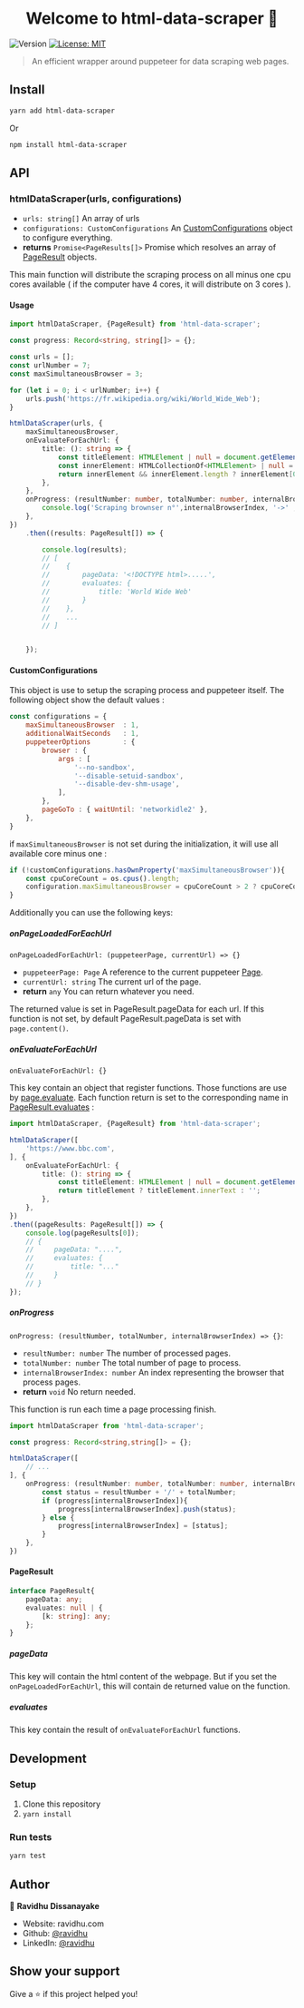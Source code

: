 <h1 align="center">Welcome to html-data-scraper 👋</h1>
<p>
  <img alt="Version" src="https://img.shields.io/badge/version-1.0.0-blue.svg?cacheSeconds=2592000" />
  <a href="#" target="_blank">
    <img alt="License: MIT" src="https://img.shields.io/badge/License-MIT-yellow.svg" />
  </a>
</p>

> An efficient wrapper around puppeteer for data scraping web pages. 

## Install

```sh
yarn add html-data-scraper
```
Or
```sh
npm install html-data-scraper
```

## API

### htmlDataScraper(urls, configurations)
* `urls: string[]` An array of urls
* `configurations: CustomConfigurations` An [CustomConfigurations](#customconfigurations) object to configure everything. 
* **returns** `Promise<PageResults[]>` Promise which resolves an array of [PageResult](#pageresult) objects. 

This main function will distribute the scraping process on all minus one cpu cores available 
( if the computer have 4 cores, it will distribute on 3 cores ).

#### Usage 
```typescript
import htmlDataScraper, {PageResult} from 'html-data-scraper';    

const progress: Record<string, string[]> = {};

const urls = [];
const urlNumber = 7;
const maxSimultaneousBrowser = 3;

for (let i = 0; i < urlNumber; i++) {
    urls.push('https://fr.wikipedia.org/wiki/World_Wide_Web');
}

htmlDataScraper(urls, {
    maxSimultaneousBrowser,
    onEvaluateForEachUrl: {
        title: (): string => {
            const titleElement: HTMLElement | null = document.getElementById('firstHeading');
            const innerElement: HTMLCollectionOf<HTMLElement> | null = titleElement.getElementsByTagName('span');
            return innerElement && innerElement.length ? innerElement[0].innerText : '';
        },
    },
    onProgress: (resultNumber: number, totalNumber: number, internalBrowserIndex: number) => {
        console.log('Scraping brownser n°',internalBrowserIndex, '->' , resultNumber + '/' + totalNumber);
    },
})
    .then((results: PageResult[]) => {

        console.log(results);
        // [
        //    {
        //        pageData: '<!DOCTYPE html>.....',
        //        evaluates: { 
        //            title: 'World Wide Web'
        //        }
        //    },
        //    ...
        // ]


    });
```

#### CustomConfigurations

This object is use to setup the scraping process and puppeteer itself. 
The following object show the default values :
```javascript
const configurations = {
    maxSimultaneousBrowser  : 1,
    additionalWaitSeconds   : 1,
    puppeteerOptions        : {
        browser : {
            args : [
                '--no-sandbox',
                '--disable-setuid-sandbox',
                '--disable-dev-shm-usage',
            ],
        },
        pageGoTo : { waitUntil: 'networkidle2' },
    },
}
```
if `maxSimultaneousBrowser` is not set during the initialization, it will use all available core minus one :
```javascript
if (!customConfigurations.hasOwnProperty('maxSimultaneousBrowser')){
    const cpuCoreCount = os.cpus().length;
    configuration.maxSimultaneousBrowser = cpuCoreCount > 2 ? cpuCoreCount - 1 : 1;
}
```

Additionally you can use the following keys:

##### onPageLoadedForEachUrl
`onPageLoadedForEachUrl: (puppeteerPage, currentUrl) => {}`
* `puppeteerPage: Page` A reference to the current puppeteer [Page](https://github.com/puppeteer/puppeteer/blob/v5.2.1/docs/api.md#class-page).
* `currentUrl: string` The current url of the page.
* **return** `any` You can return whatever you need.

The returned value is set in PageResult.pageData for each url.
If this function is not set, by default PageResult.pageData is set with `page.content()`.

##### onEvaluateForEachUrl
`onEvaluateForEachUrl: {}`

This key contain an object that register functions. Those functions are use by 
[page.evaluate](https://github.com/puppeteer/puppeteer/blob/v5.2.1/docs/api.md#pageevaluatepagefunction-args). 
Each function return is set to the corresponding name in [PageResult.evaluates](#evaluates) :
```typescript
import htmlDataScraper, {PageResult} from 'html-data-scraper';    

htmlDataScraper([
    'https://www.bbc.com',
], {
    onEvaluateForEachUrl: {
        title: (): string => {
            const titleElement: HTMLElement | null = document.getElementById('page-title');
            return titleElement ? titleElement.innerText : '';
        },
    },
})
.then((pageResults: PageResult[]) => {
    console.log(pageResults[0]);
    // {
    //     pageData: "....",
    //     evaluates: {
    //         title: "..." 
    //     } 
    // }
});
```

##### onProgress
`onProgress: (resultNumber, totalNumber, internalBrowserIndex) => {}`:
* `resultNumber: number` The number of processed pages.
* `totalNumber: number` The total number of page to process.
* `internalBrowserIndex: number` An index representing the browser that process pages.
* **return** `void` No return needed.

This function is run each time a page processing finish.

```typescript
import htmlDataScraper from 'html-data-scraper';    

const progress: Record<string,string[]> = {};

htmlDataScraper([
    // ...
], {
    onProgress: (resultNumber: number, totalNumber: number, internalBrowserIndex: number) => {
        const status = resultNumber + '/' + totalNumber;
        if (progress[internalBrowserIndex]){
            progress[internalBrowserIndex].push(status);
        } else {
            progress[internalBrowserIndex] = [status];
        }
    },
})
```

#### PageResult

```typescript
interface PageResult{
    pageData: any;
    evaluates: null | {
        [k: string]: any;
    };
}
```
##### pageData
This key will contain the html content of the webpage. But if you set the `onPageLoadedForEachUrl`, this will contain de returned value on the function.

##### evaluates
This key contain the result of `onEvaluateForEachUrl` functions.

## Development

### Setup

1) Clone this repository
2) `yarn install`

### Run tests

```sh
yarn test
```

## Author

👤 **Ravidhu Dissanayake**

* Website: ravidhu.com
* Github: [@ravidhu](https://github.com/ravidhu)
* LinkedIn: [@ravidhu](https://linkedin.com/in/ravidhu)

## Show your support

Give a ⭐️ if this project helped you!